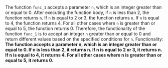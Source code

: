 The function `func_1` accepts a parameter `n`, which is an integer greater than or equal to 0. After executing the function body, if `n` is less than 2, the function returns `n`. If `n` is equal to 2 or 3, the function returns `n`. If `n` is equal to 4, the function returns 4. For all other cases where `n` is greater than or equal to 5, the function returns 0. Therefore, the functionality of the function `func_1` is to accept an integer `n` greater than or equal to 0 and return different values based on the specified conditions for `n`. 
Functionality: **The function accepts a parameter n, which is an integer greater than or equal to 0. If n is less than 2, it returns n. If n is equal to 2 or 3, it returns n. If n is equal to 4, it returns 4. For all other cases where n is greater than or equal to 5, it returns 0.**